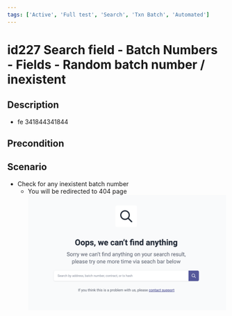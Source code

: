```yaml
---
tags: ['Active', 'Full test', 'Search', 'Txn Batch', 'Automated']
---
```


# id227 Search field - Batch Numbers - Fields - Random batch number / inexistent

## Description
  - fe 341844341844

## Precondition


## Scenario
- Check for any inexistent batch number
    - You will be redirected to 404 page
![id227](../../../../static/img/Fields/Search%20field%20-%20Batch%20Numbers/id227.png)
